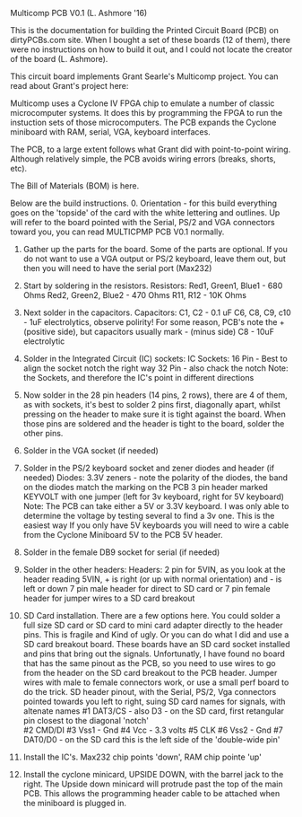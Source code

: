 Multicomp PCB V0.1 (L. Ashmore '16)

This is the documentation for building the Printed Circuit Board (PCB) on dirtyPCBs.com site.  When I bought a set of these boards (12 of them),
there were no instructions on how to build it out, and I could not locate the creator of the board (L. Ashmore).  

This circuit board implements Grant Searle's Multicomp project.  You can read about Grant's project here:

Multicomp uses a Cyclone IV FPGA chip to emulate a number of classic microcomputer systems.  It does this by programming the FPGA to run the instuction
sets of those microcomputers.  The PCB expands the Cyclone miniboard with RAM, serial, VGA, keyboard interfaces.

The PCB, to a large extent follows what Grant did with point-to-point wiring.  Although relatively simple, the PCB avoids wiring errors (breaks, shorts, etc).

The Bill of Materials (BOM) is here.

Below are the build instructions.
0.  Orientation - for this build everything goes on the 'topside' of the card with the white lettering and outlines. Up will refer to the board pointed with the
	Serial, PS/2 and VGA connectors toward you, you can read MULTICPMP PCB V0.1 normally.


1.  Gather up the parts for the board.  Some of the parts are optional.  If you do not want to use a VGA output or PS/2 keyboard, leave them out, but then
	you will need to have the serial port (Max232)

2.  Start by soldering in the resistors.
	Resistors:  Red1, Green1, Blue1 - 680 Ohms
				Red2, Green2, Blue2 - 470 Ohms
				R11, R12 - 10K Ohms
				
3.  Next solder in the capacitors.
	Capacitors:	C1, C2 - 0.1 uF
				C6, C8, C9, c10 - 1uF electrolytics, observe polirity! For some reason, PCB's note the + (positive side), but capacitors usually mark - (minus side)
				C8 - 10uF electrolytic
				
4.  Solder in the Integrated Circuit (IC) sockets:
	IC Sockets:	16 Pin	- Best to align the socket notch the right way
				32 Pin - also chack the notch
				Note: the Sockets, and therefore the IC's point in different directions
				
5.  Now solder in the 28 pin headers (14 pins, 2 rows), there are 4 of them, as with sockets, it's best to solder 2 pins first, diagonally apart, whilst
	pressing on the header to make sure it is tight against the board.  When those pins are soldered and the header is tight to the board, solder the other pins.
	
6.  Solder in the VGA socket (if needed)

7.  Solder in the PS/2 keyboard socket and zener diodes and header (if needed)
	Diodes:	3.3V zeners - note the polarity of the diodes, the band on the diodes match the marking on the PCB
			3 pin header marked KEYVOLT with one jumper (left for 3v keyboard, right for 5V keyboard)
	Note:  The PCB can take either a 5V or 3.3V keyboard.  I was only able to determine the voltage by testing several to find a 3v one.  This is the easiest way
			If you only have 5V keyboards you will need to wire a cable from the Cyclone Miniboard 5V to the PCB 5V header.

8.  Solder in the female DB9 socket for serial (if needed)

9.  Solder in the other headers:
	Headers:	2 pin for 5VIN, as you look at the header reading 5VIN, + is right (or up with normal orientation) and - is left or down 
				7 pin male header for direct to SD card or
				7 pin female header for jumper wires to a SD card breakout
				
10.  SD Card installation.  There are a few options here.  You could solder a full size SD card or SD card to mini card adapter directly to the header pins.  This is fragile and 
	 Kind of ugly.  Or you can do what I did and use a SD card breakout board.  These boards have an SD card socket installed and pins that bring out the signals.
	 Unfortunatly, I have found no board that has the same pinout as the PCB, so you need to use wires to go from the header on the SD card breakout to the PCB header.
	 Jumper wires with male to female connectors work, or use a small perf board to do the trick.
	 SD header pinout, with the Serial, PS/2, Vga connectors pointed towards you left to right, suing SD card names for signals, with altenate names
		#1	DAT3/CS - also D3 - on the SD card, first retangular pin closest to the diagonal 'notch'  
		#2	CMD/DI 
		#3	Vss1 - Gnd 
		#4	Vcc  - 3.3 volts 
		#5	CLK
		#6	Vss2 - Gnd
		#7	DAT0/D0 - on the SD card this is the left side of the 'double-wide pin'
		
		
11.  Install the IC's.  Max232 chip points 'down', RAM chip pointe 'up'

12.  Install the cyclone minicard, UPSIDE DOWN, with the barrel jack to the right.  The Upside down minicard will protrude past the top of the main PCB.  This allows
	 the programming header cable to be attached when the miniboard is plugged in.
	 
	 
			
			
				
			